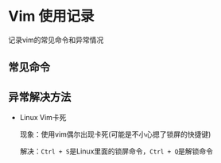 # Vim 使用记录

记录vim的常见命令和异常情况

## 常见命令

## 异常解决方法

* Linux Vim卡死

    现象：使用vim偶尔出现卡死(可能是不小心摁了锁屏的快捷键)

    解决：```Ctrl + S```是Linux里面的锁屏命令，```Ctrl + Q```是解锁命令
